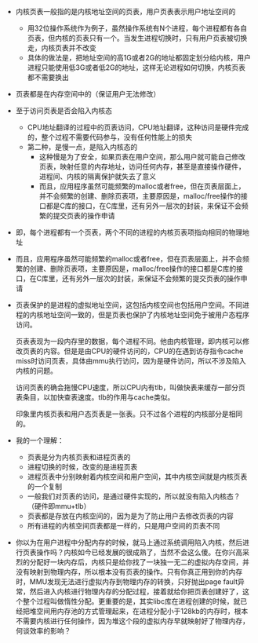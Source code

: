 - 内核页表一般指的是内核地址空间的页表，用户页表表示用户地址空间的
  - 用32位操作系统作为例子，虽然操作系统有N个进程，每个进程都有各自页表，但内核的页表只有一个。当发生进程切换时，只有用户页表被切换走，内核页表并不改变
  - 具体的做法是，把地址空间的高1G或者2G的地址都固定划分给内核，用户进程只能使用低3G或者低2G的地址，这样无论进程如何切换，内核页表都不需要换出



- 页表都是在内存空间中的（保证用户无法修改）
- 至于访问页表是否会陷入内核态
  - CPU地址翻译的过程中的页表访问，CPU地址翻译，这种访问是硬件完成的，整个过程不需要代码参与，没有任何性能上的损失
  - 第二种，是慢一点，是陷入内核态的
    - 这种慢是为了安全，如果页表在用户空间，那么用户就可能自己修改页表，映射任意的内存地址，访问任何内存，甚至是直接操作硬件，进程间、内核的隔离保护就失去了意义
    - 而且，应用程序虽然可能频繁的malloc或者free，但在页表层面上，并不会频繁的创建、删除页表项，主要原因是，malloc/free操作的接口都是C库的接口，在C库里，还有另外一层次的封装，来保证不会频繁的提交页表的操作申请



- 即，每个进程都有一个页表，两个不同的进程的内核页表项指向相同的物理地址



- 而且，应用程序虽然可能频繁的malloc或者free，但在页表层面上，并不会频繁的创建、删除页表项，主要原因是，malloc/free操作的接口都是C库的接口，在C库里，还有另外一层次的封装，来保证不会频繁的提交页表的操作申请



- 页表保护的是进程的虚拟地址空间，这包括内核空间也包括用户空间。不同进程的内核地址空间一致的，但是页表也保护了内核地址空间免于被用户态程序访问。

  页表表现为一段内存里的数据，每个进程不同。他由内核管理，即内核可以修改页表的内容。但是是由CPU的硬件访问的，CPU的在遇到访存指令cache miss时访问页表，具体由mmu执行访问，因为是硬件访问，所以不涉及陷入内核的问题。

  访问页表的确会拖慢CPU速度，所以CPU内有tlb，叫做快表来缓存一部分页表条目，以加快查表速度。tlb的作用与cache类似。

  

  印象里内核页表和用户态页表是一张表。只不过各个进程的内核部分是相同的。



- 我的一个理解：
  - 页表是分为内核页表和进程页表的
  - 进程切换的时候，改变的是进程页表
  - 进程页表中分别映射着内核空间和用户空间，其中内核空间就是内核页表的一个复制
  - 一般我们对页表的访问，是通过硬件实现的，所以就没有陷入内核态？（硬件即mmu+tlb）
  - 页表都是存放在内核空间的，因为是为了防止用户去修改页表的内容
  - 所有进程的内核空间页表都是一样的，只是用户空间的页表不同



- 你以为在用户进程中分配内存的时候，就马上通过系统调用陷入内核，然后进行页表操作吗？内核如今已经发展的很成熟了，当然不会这么傻。在你兴高采烈的分配好一块内存后，内核只是给你找了一块独一无二的虚拟内存空间，并没有映射到物理内存，所以根本没有页表的操作。只有你真正用到你的内存时，MMU发现无法进行虚拟内存到物理内存的转换，只好抛出page fault异常，然后进入内核进行物理内存的分配过程，接着就给你把页表创建好了，这个整个过程叫做惰性分配。更重要的是，其实libc库在进程创建的时候，就已经把堆空间用内存池的方式管理起来，在进程分配小于128kb的内存时，根本不需要内核进行任何操作，因为堆这个段的虚拟内存早就映射好了物理内存，何谈效率的影响？